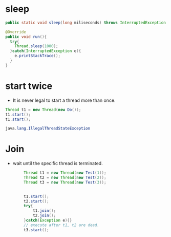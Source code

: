 

# sleep  

```java
public static void sleep(long miliseconds) throws InterruptedException  
```

```java
@Override
public void run(){
  try{
    Thread.sleep(1000);
  }catch(InterruptedException e){
    e.printStackTrace();
  }
}
```


# start twice  
  * It is never legal to start a thread more than once.  
  
```java
Thread t1 = new Thread(new Do());
t1.start();
t1.start();
```

```java
java.lang.IllegalThreadStateException
```


# Join  
  * wait until the specific thread is terminated.  
  
```java
        Thread t1 = new Thread(new Test(1));
        Thread t2 = new Thread(new Test(2));
        Thread t3 = new Thread(new Test(3));
        

        t1.start();
        t2.start();
        try{
            t1.join();
            t2.join();
        }catch(Exception e){}
        // execute after t1, t2 are dead.  
        t3.start();

```
 


